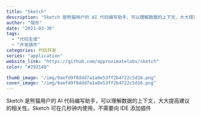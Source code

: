 ```yaml
---
title: "Sketch"
description: "Sketch 是熊猫用户的 AI 代码编写助手，可以理解数据的上下文，大大提高建议的相关性。Sketch 可在几秒钟内使"
author: "瑞东"
date: "2023-03-30"
tags:
  - "代码生成"
  - "开发插件"
categories: 代码开发
series: "application"
website_link: "https://github.com/approximatelabs/sketch"
color: "#292148"

thumb_image: "/img/9aefd9f8ddd7a1a8e53ff2b4722c5d16.png"
cover_image: "/img/9aefd9f8ddd7a1a8e53ff2b4722c5d16.png"
---
```


Sketch 是熊猫用户的 AI 代码编写助手，可以理解数据的上下文，大大提高建议的相关性。Sketch 可在几秒钟内使用，不需要向 IDE 添加插件